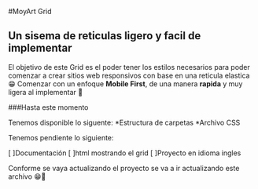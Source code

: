 ﻿#MoyArt Grid
## Un sisema de reticulas ligero y facil de implementar 

El objetivo de este Grid es el poder tener los estilos necesarios para poder comenzar a crear sitios web responsivos con base en una reticula elastica :grin: 
Comenzar con un enfoque **Mobile First**, de una manera **rapida** y muy ligera al implementar :triumph:

###Hasta este momento

Tenemos disponible lo siguente: 
*Estructura de carpetas
*Archivo CSS

Tenemos pendiente lo siguiente:

[ ]Documentación
[ ]html mostrando el grid
[ ]Proyecto en idioma ingles

Conforme se vaya actualizando el proyecto se va a ir actualizando este archivo :grin::triumph:

